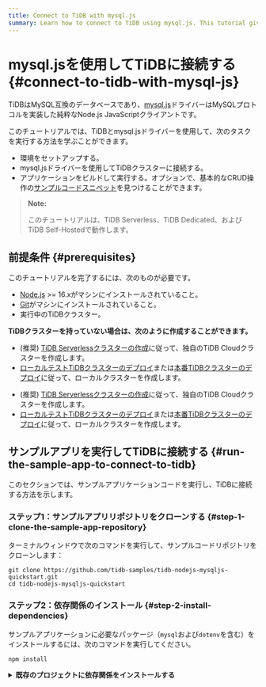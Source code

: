 ```yaml
---
title: Connect to TiDB with mysql.js
summary: Learn how to connect to TiDB using mysql.js. This tutorial gives Node.js sample code snippets that work with TiDB using mysql.js.
---
```


# mysql.jsを使用してTiDBに接続する {#connect-to-tidb-with-mysql-js}

TiDBはMySQL互換のデータベースであり、[mysql.js](https://github.com/mysqljs/mysql)ドライバーはMySQLプロトコルを実装した純粋なNode.js JavaScriptクライアントです。

このチュートリアルでは、TiDBとmysql.jsドライバーを使用して、次のタスクを実行する方法を学ぶことができます。

- 環境をセットアップする。
- mysql.jsドライバーを使用してTiDBクラスターに接続する。
- アプリケーションをビルドして実行する。オプションで、基本的なCRUD操作の[サンプルコードスニペット](#sample-code-snippets)を見つけることができます。

> **Note:**
>
> このチュートリアルは、TiDB Serverless、TiDB Dedicated、およびTiDB Self-Hostedで動作します。

## 前提条件 {#prerequisites}

このチュートリアルを完了するには、次のものが必要です。

- [Node.js](https://nodejs.org/en) >= 16.xがマシンにインストールされていること。
- [Git](https://git-scm.com/downloads)がマシンにインストールされていること。
- 実行中のTiDBクラスター。

**TiDBクラスターを持っていない場合は、次のように作成することができます。**

<CustomContent platform="tidb">

- (推奨) [TiDB Serverlessクラスターの作成](/develop/dev-guide-build-cluster-in-cloud.md)に従って、独自のTiDB Cloudクラスターを作成します。
- [ローカルテストTiDBクラスターのデプロイ](/quick-start-with-tidb.md#deploy-a-local-test-cluster)または[本番TiDBクラスターのデプロイ](/production-deployment-using-tiup.md)に従って、ローカルクラスターを作成します。

</CustomContent>
<CustomContent platform="tidb-cloud">

- (推奨) [TiDB Serverlessクラスターの作成](/develop/dev-guide-build-cluster-in-cloud.md)に従って、独自のTiDB Cloudクラスターを作成します。
- [ローカルテストTiDBクラスターのデプロイ](https://docs.pingcap.com/tidb/stable/quick-start-with-tidb#deploy-a-local-test-cluster)または[本番TiDBクラスターのデプロイ](https://docs.pingcap.com/tidb/stable/production-deployment-using-tiup)に従って、ローカルクラスターを作成します。

</CustomContent>

## サンプルアプリを実行してTiDBに接続する {#run-the-sample-app-to-connect-to-tidb}

このセクションでは、サンプルアプリケーションコードを実行し、TiDBに接続する方法を示します。

### ステップ1：サンプルアプリリポジトリをクローンする {#step-1-clone-the-sample-app-repository}

ターミナルウィンドウで次のコマンドを実行して、サンプルコードリポジトリをクローンします：

```shell
git clone https://github.com/tidb-samples/tidb-nodejs-mysqljs-quickstart.git
cd tidb-nodejs-mysqljs-quickstart
```

### ステップ2：依存関係のインストール {#step-2-install-dependencies}

サンプルアプリケーションに必要なパッケージ（`mysql`および`dotenv`を含む）をインストールするには、次のコマンドを実行してください。

```shell
npm install
```

<details>
<summary><b>既存のプロジェクトに依存関係をインストールする</b></summary>

既存のプロジェクトに対して、以下のコマンドを実行してパッケージをインストールしてください：

```shell
npm install mysql dotenv --save
```

### ステップ3：接続情報を設定する {#step-3-configure-connection-information}

TiDBクラスタに接続するには、選択したTiDBデプロイメントオプションに応じて設定を行います。

<SimpleTab>
<div label="TiDB Serverless">

1. [**Clusters**](https://tidbcloud.com/console/clusters)ページに移動し、ターゲットクラスタの名前をクリックして、その概要ページに移動します。

2. 右上隅の**Connect**をクリックします。接続ダイアログが表示されます。

3. 接続ダイアログの設定が、実行環境に合致することを確認します。

   - **Endpoint Type**が`Public`に設定されていること。
   - **Branch**が`main`に設定されていること。
   - **Connect With**が`General`に設定されていること。
   - **Operating System**が、アプリケーションを実行するオペレーティングシステムと一致すること。

4. パスワードをまだ設定していない場合は、**Generate Password**をクリックしてランダムなパスワードを生成します。

5. 次のコマンドを実行して、`.env.example`をコピーして`.env`にリネームします。

   ```shell
   cp .env.example .env
   ```

6. `.env`ファイルを編集し、環境変数を次のように設定します。対応するプレースホルダ`{}`を接続ダイアログの接続パラメータで置き換えます。

   ```dotenv
   TIDB_HOST={host}
   TIDB_PORT=4000
   TIDB_USER={user}
   TIDB_PASSWORD={password}
   TIDB_DATABASE=test
   TIDB_ENABLE_SSL=true
   ```

   > **Note**
   >
   > TiDB Serverlessでは、パブリックエンドポイントを使用する場合、TLS接続を有効にする必要があります。そのためには、`TIDB_ENABLE_SSL`を使用してTLS接続を有効にする必要があります。

7. `.env`ファイルを保存します。

</div>
<div label="TiDB Dedicated">

1. [**Clusters**](https://tidbcloud.com/console/clusters)ページに移動し、ターゲットクラスタの名前をクリックして、その概要ページに移動します。

2. 右上隅の**Connect**をクリックします。接続ダイアログが表示されます。

3. **Allow Access from Anywhere**をクリックし、**Download TiDB cluster CA**をクリックしてCA証明書をダウンロードします。

   接続文字列の取得方法の詳細については、[TiDB Dedicated standard connection](https://docs.pingcap.com/tidbcloud/connect-via-standard-connection)を参照してください。

4. 次のコマンドを実行して、`.env.example`をコピーして`.env`にリネームします。

   ```shell
   cp .env.example .env
   ```

5. `.env`ファイルを編集し、環境変数を次のように設定します。対応するプレースホルダ`{}`を接続ダイアログの接続パラメータで置き換えます。

   ```dotenv
   TIDB_HOST={host}
   TIDB_PORT=4000
   TIDB_USER={user}
   TIDB_PASSWORD={password}
   TIDB_DATABASE=test
   TIDB_ENABLE_SSL=true
   TIDB_CA_PATH={downloaded_ssl_ca_path}
   ```

   > **Note**
   >
   > パブリックエンドポイントを使用してTiDB Dedicatedに接続する場合、TLS接続を有効にすることをお勧めします。
   >
   > TLS接続を有効にするには、`TIDB_ENABLE_SSL`を`true`に変更し、`TIDB_CA_PATH`を使用して接続ダイアログからダウンロードしたCA証明書のファイルパスを指定します。

6. `.env`ファイルを保存します。

</div>
<div label="TiDB Self-Hosted">

1. 次のコマンドを実行して、`.env.example`をコピーして`.env`にリネームします。

   ```shell
   cp .env.example .env
   ```

2. `.env`ファイルを編集し、クラスタの接続パラメータを使用して対応するプレースホルダ`{}`を置き換えます。例として、次のような設定を行います。

   ```dotenv
   TIDB_HOST={host}
   TIDB_PORT=4000
   TIDB_USER=root
   TIDB_PASSWORD={password}
   TIDB_DATABASE=test
   ```

   TiDBをローカルで実行している場合、デフォルトのホストアドレスは`127.0.0.1`であり、パスワードは空です。

3. `.env`ファイルを保存します。

</div>
</SimpleTab>

### ステップ4：コードを実行し、結果を確認する {#step-4-run-the-code-and-check-the-result}

次のコマンドを実行して、サンプルコードを実行します。

// The input content end

```shell
npm start
```

接続に成功した場合、コンソールには次のようにTiDBクラスタのバージョンが出力されます：

    🔌 Connected to TiDB cluster! (TiDB version: 5.7.25-TiDB-v7.1.3)
    ⏳ Loading sample game data...
    ✅ Loaded sample game data.

    🆕 Created a new player with ID 12.
    ℹ️ Got Player 12: Player { id: 12, coins: 100, goods: 100 }
    🔢 Added 50 coins and 50 goods to player 12, updated 1 row.
    🚮 Deleted 1 player data.

## サンプルコードの断片 {#sample-code-snippets}

あなたは、自分のアプリケーション開発を完了するために、以下のサンプルコードの断片を参照することができます。

完全なサンプルコードとその実行方法については、[tidb-samples/tidb-nodejs-mysqljs-quickstart](https://github.com/tidb-samples/tidb-nodejs-mysqljs-quickstart) リポジトリをチェックしてください。

### 接続オプションを使用して接続する {#connect-with-connection-options}

以下のコードは、環境変数で定義されたオプションを使用して、TiDBに接続を確立します：

```javascript
// Step 1. Import the 'mysql' and 'dotenv' packages.
import { createConnection } from "mysql";
import dotenv from "dotenv";
import * as fs from "fs";

// Step 2. Load environment variables from .env file to process.env.
dotenv.config();

// Step 3. Create a connection to the TiDB cluster.
const options = {
    host: process.env.TIDB_HOST || '127.0.0.1',
    port: process.env.TIDB_PORT || 4000,
    user: process.env.TIDB_USER || 'root',
    password: process.env.TIDB_PASSWORD || '',
    database: process.env.TIDB_DATABASE || 'test',
    ssl: process.env.TIDB_ENABLE_SSL === 'true' ? {
        minVersion: 'TLSv1.2',
        ca: process.env.TIDB_CA_PATH ? fs.readFileSync(process.env.TIDB_CA_PATH) : undefined
    } : null,
}
const conn = createConnection(options);

// Step 4. Perform some SQL operations...

// Step 5. Close the connection.
conn.end();
```

> **Note:**
>
> TiDB Serverlessを使用する場合、パブリックエンドポイントを使用する際には、`TIDB_ENABLE_SSL`を有効にする必要があります。ただし、`TIDB_CA_PATH`を使用してSSL CA証明書を指定する必要はありません。なぜなら、Node.jsはデフォルトで組み込みの[Mozilla CA証明書](https://wiki.mozilla.org/CA/Included_Certificates)を使用し、TiDB Serverlessによって信頼されるからです。

### データの挿入 {#insert-data}

以下のクエリを実行すると、単一の`Player`レコードが作成され、新しく作成されたレコードのIDが返されます。

```javascript
conn.query('INSERT INTO players (coins, goods) VALUES (?, ?);', [100, 100], (err, ok) => {
   if (err) {
       console.error(err);
   } else {
       console.log(ok.insertId);
   }
});
```

詳細については、[データの挿入](/develop/dev-guide-insert-data.md)を参照してください。

### データのクエリ {#query-data}

次のクエリは、ID `1`の`Player`レコードを1つ返します。

```javascript
conn.query('SELECT id, coins, goods FROM players WHERE id = ?;', [1], (err, rows) => {
   if (err) {
      console.error(err);
   } else {
      console.log(rows[0]);
   }
});
```

詳細については、[データのクエリ](/develop/dev-guide-get-data-from-single-table.md)を参照してください。

### データの更新 {#update-data}

次のクエリは、IDが`1`の`Player`に`50`のコインと`50`の商品を追加します：

```javascript
conn.query(
   'UPDATE players SET coins = coins + ?, goods = goods + ? WHERE id = ?;',
   [50, 50, 1],
   (err, ok) => {
      if (err) {
         console.error(err);
      } else {
          console.log(ok.affectedRows);
      }
   }
);
```

詳細については、[データの更新](/develop/dev-guide-update-data.md)を参照してください。

### データの削除 {#delete-data}

次のクエリは、IDが`1`の`Player`レコードを削除します。

```javascript
conn.query('DELETE FROM players WHERE id = ?;', [1], (err, ok) => {
    if (err) {
        reject(err);
    } else {
        resolve(ok.affectedRows);
    }
});
```

[Delete data](/develop/dev-guide-delete-data.md)については、詳しくは[こちら](/develop/dev-guide-delete-data.md)を参照してください。

## 便利なノート {#useful-notes}

- データベース接続を管理するために[接続プール](https://github.com/mysqljs/mysql#pooling-connections)を使用することで、頻繁に接続を確立し破棄することによるパフォーマンスのオーバーヘッドを減らすことができます。

- SQLインジェクション攻撃を防ぐために、SQLを実行する前に[クエリ値をエスケープ](https://github.com/mysqljs/mysql#escaping-query-values)することを推奨します。

  > **Note**
  >
  > `mysqljs/mysql`パッケージはまだプリペアドステートメントをサポートしていません。クライアント側でのみ値をエスケープします（関連する問題：[mysqljs/mysql#274](https://github.com/mysqljs/mysql/issues/274)）。
  >
  > SQLインジェクションを防ぐためにこの機能を使用したり、バッチの挿入/更新の効率を向上させるためにこの機能を使用したい場合は、代わりに[mysql2](https://github.com/sidorares/node-mysql2)パッケージを使用することをお勧めします。

- [Sequelize](https://sequelize.org/)、[TypeORM](https://typeorm.io/)、および[Prisma](/develop/dev-guide-sample-application-nodejs-prisma.md)などのORMフレームワークを使用することで、複数の複雑なSQL文がないシナリオで開発効率を向上させることができます。

- データベースで大きな数値（`BIGINT`および`DECIMAL`列）を扱う場合は、`supportBigNumbers: true`オプションを有効にすることをお勧めします。

## 次のステップ {#next-steps}

- [mysql.jsのドキュメント](https://github.com/mysqljs/mysql#readme)からmysql.jsドライバーのより詳細な使用方法を学びます。
- [開発者ガイド](/develop/dev-guide-overview.md)の章を通じて、TiDBアプリケーション開発のベストプラクティスを学びます。例：[データの挿入](/develop/dev-guide-insert-data.md)、[データの更新](/develop/dev-guide-update-data.md)、[データの削除](/develop/dev-guide-delete-data.md)、[データのクエリ](/develop/dev-guide-get-data-from-single-table.md)、[トランザクション](/develop/dev-guide-transaction-overview.md)、[SQLパフォーマンスの最適化](/develop/dev-guide-optimize-sql-overview.md)。
- 専門の[TiDB開発者コース](https://www.pingcap.com/education/)を通じて学び、試験に合格した後、[TiDB認定](https://www.pingcap.com/education/certification/)を取得します。

## ヘルプが必要ですか？ {#need-help}

[Discord](https://discord.gg/vYU9h56kAX)で質問するか、[サポートチケットを作成](https://support.pingcap.com/)してください。
